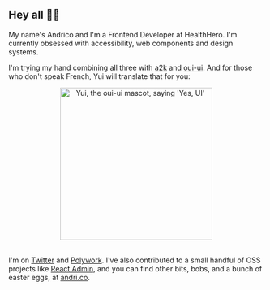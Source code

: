 ## Hey all ✌🏽

My name's Andrico and I'm a Frontend Developer at HealthHero. I'm currently obsessed with accessibility, web components and design systems.

I'm trying my hand combining all three with [a2k](https://a2000.netlify.app/) and [oui-ui](https://github.com/andrico1234/oui-ui). And for those who don't speak French, Yui will translate that for you:

<div align="center">
<img src="https://public-images-and-stuff.s3.amazonaws.com/yui-speech.png" alt="Yui, the oui-ui mascot, saying 'Yes, UI'" align="center" width="300" />
</div>

<br />

I'm on [Twitter](https://twitter.com/andricokaroulla) and [Polywork](https://www.polywork.com/andrico1234#). I've also contributed to a small handful of OSS projects like [React Admin](https://github.com/marmelab/react-admin), and you can find other bits, bobs, and a bunch of easter eggs, at [andri.co](https://andri.co).

